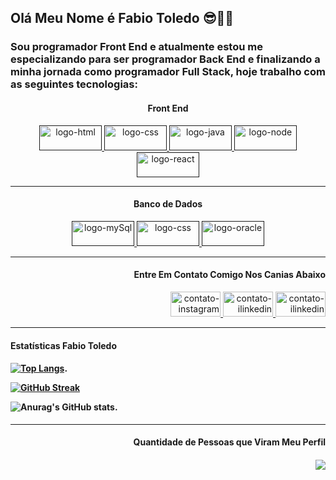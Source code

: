 ### <h2> Olá Meu Nome é Fabio Toledo 😎🤟🏻 </h2>

<h3>Sou programador Front End e atualmente estou me especializando para ser programador Back End e finalizando a minha jornada como programador Full Stack, hoje trabalho com as seguintes tecnologias:</h3>
<div align="center" margin="20px">
  <h4>Front End</h4>
  <a href=""> <img src="https://img.shields.io/badge/HTML5-E34F26?style=for-the-badge&logo=html5&logoColor=white" alt="logo-html" width="100px"  height= "40px"  /> </a>
  <a href="" align="center" > <img src="https://img.shields.io/badge/CSS3-1572B6?style=for-the-badge&logo=css3&logoColor=white" alt="logo-css" width="100px"  height= "40px" /> </a>
  <a href="" > <img src="https://img.shields.io/badge/JavaScript-F7DF1E?style=for-the-badge&logo=javascript&logoColor=black" alt="logo-java" width="100px"  height= "40px" argin-right="10px" /> </a>
  <a href="" > <img src="https://img.shields.io/badge/Node.js-43853D?style=for-the-badge&logo=node.js&logoColor=white" alt="logo-node" width="100px"  height= "40px" argin-right="10px" /> </a>
  <a href="" > <img src="https://img.shields.io/badge/React-20232A?style=for-the-badge&logo=react&logoColor=61DAFB" alt="logo-react" width="100px"  height= "40px" argin-right="10px" /> </a>
</div>
<!--
<hr>
<div align="center" margin="20px">
  <h4>Front End</h4>
  <a href=""> <img src="https://img.shields.io/badge/HTML5-E34F26?style=for-the-badge&logo=html5&logoColor=white" alt="logo-java" width="100px"  height= "40px"  /> </a>
  <a href="" align="center" > <img src="https://img.shields.io/badge/CSS3-1572B6?style=for-the-badge&logo=css3&logoColor=white" alt="logo-css" width="100px"  height= "40px" /> </a>
  <a href="" > <img src="https://img.shields.io/badge/JavaScript-F7DF1E?style=for-the-badge&logo=javascript&logoColor=black" alt="logo-html" width="100px"  height= "40px" argin-right="10px" /> </a>
</div>
!-->
<hr>

<div align="center" margin="20px">
  <h4>Banco de Dados</h4>
  <a href=""> <img src="https://img.shields.io/badge/MySQL-005C84?style=for-the-badge&logo=mysql&logoColor=white" alt="logo-mySql" width="100px"  height= "40px"  /> </a>
  <a href="" align="center" > <img src="https://img.shields.io/badge/Microsoft%20SQL%20Server-CC2927?style=for-the-badge&logo=microsoft%20sql%20server&logoColor=white" alt="logo-css" width="100px"  height= "40px" /> </a>
  <a href="" > <img src="https://img.shields.io/badge/Oracle-F80000?style=for-the-badge&logo=Oracle&logoColor=white" alt="logo-oracle" width="100px"  height= "40px" argin-right="10px" /> </a>
</div>
<hr>
<div align="right" margin="20px">
  <h4>Entre Em Contato Comigo Nos Canias Abaixo</h4>
  <a target="blank" href="https://www.instagram.com/binhojfh/"  > <img src="https://i.pinimg.com/originals/df/ff/dd/dfffddfd14d32a7c65df01ab48b0d203.png" alt="contato-instagram" width="80px"  height= "40px"  /> </a>
  <a target="blank" href="https://www.linkedin.com/in/fabio-toledo-25755b59"  > <img src="https://cdn-icons-png.flaticon.com/512/38/38669.png" alt="contato-ilinkedin" width="80px"  height= "40px" /> </a>
  <a target="blank" href="https://api.whatsapp.com/send?phone=551197709-3676&text=Olá %20"> <img src="https://cdn.icon-icons.com/icons2/2428/PNG/512/whatsapp_black_logo_icon_147050.png" alt="contato-ilinkedin" width="80px" height= "40px" /> </a>
</div>
<hr>
<div align="left" margin="20px">
  <h4>Estatísticas Fabio Toledo<h4>

  [![Top Langs](https://github-readme-stats.vercel.app/api/top-langs/?username=anuraghazra&layout=pie)](https://github.com/anuraghazra/github-readme-stats).

  [![GitHub Streak](https://github-readme-streak-stats.herokuapp.com/?user=DenverCoder1)](https://git.io/streak-stats)

  ![Anurag's GitHub stats](https://github-readme-stats.vercel.app/api?username=anuraghazra&show_icons=true&theme=transparent).
</div>
<hr>
<div align="right" margin="20px">
  <h4>Quantidade de Pessoas que Viram Meu Perfil<h4>
    
  ![](https://komarev.com/ghpvc/?username=your-github-fabioToledo12&style=for-the-badge)
</div>
